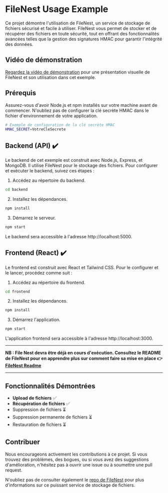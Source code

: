 # FileNest Usage Example

Ce projet démontre l'utilisation de FileNest, un service de stockage de fichiers sécurisé et facile à utiliser. FileNest vous permet de stocker et de récupérer des fichiers en toute sécurité, tout en offrant des fonctionnalités avancées telles que la gestion des signatures HMAC pour garantir l'intégrité des données.

## Vidéo de démonstration

[Regardez la vidéo de démonstration](https://www.youtube.com/@raoufcode) pour une présentation visuelle de FileNest et son utilisation dans cet exemple.

## Prérequis

Assurez-vous d'avoir Node.js et npm installés sur votre machine avant de commencer. N'oubliez pas de configurer la clé secrète HMAC dans le fichier d'environnement de votre application.

```bash
# Exemple de configuration de la clé secrète HMAC
HMAC_SECRET=VotreCleSecrete
```

## Backend (API) ✔️

Le backend de cet exemple est construit avec Node.js, Express, et MongoDB. Il utilise FileNest pour le stockage des fichiers. Pour configurer et exécuter le backend, suivez ces étapes :

1. Accédez au répertoire du backend.

```bash
cd backend
```

2. Installez les dépendances.

```bash
npm install
```

3. Démarrez le serveur.

```bash
npm start
```

Le backend sera accessible à l'adresse http://localhost:5000.

## Frontend (React) ✔️

Le frontend est construit avec React et Tailwind CSS. Pour le configurer et le lancer, procédez comme suit :

1. Accédez au répertoire du frontend.

```bash
cd frontend
```

2. Installez les dépendances.

```bash
npm install
```

3. Démarrez l'application.

```bash
npm start
```

L'application frontend sera accessible à l'adresse http://localhost:3000.

---

**NB : File Nest devra être déjà en cours d'exécution. Consultez le README de FileNest pour en apprendre plus sur comment faire sa mise en place 👉 [FileNest Readme](https://github.com/fless-lab/file-nest/blob/master/README.md)**

---

## Fonctionnalités Démontrées

- **Upload de fichiers** ✅
- **Récupération de fichiers** ✅
- Suppression de fichiers ⏳
- Suppression permanente de fichiers ⏳
- Restauration de fichiers ⏳

## Contribuer

Nous encourageons activement les contributions à ce projet. Si vous trouvez des problèmes, des bogues, ou si vous avez des suggestions d'amélioration, n'hésitez pas à ouvrir une issue ou à soumettre une pull request.

N'oubliez pas de consulter également le [repo de FileNest](https://github.com/fless-lab/file-nest.git) pour plus d'informations sur ce puissant service de stockage de fichiers.